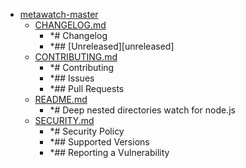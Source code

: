 - <a href = "E:\Node_projects\Node_Way\ArchivTSH_2\ArhivMetarhia_2\metawatch-master\cat.metawatch-master\dir.metawatch-master.md">metawatch-master</a>
    - <a href = "E:\Node_projects\Node_Way\ArchivTSH_2\ArhivMetarhia_2\metawatch-master\CHANGELOG.md">CHANGELOG.md</a>
        - *# Changelog
        - *## [Unreleased][unreleased]
    - <a href = "E:\Node_projects\Node_Way\ArchivTSH_2\ArhivMetarhia_2\metawatch-master\CONTRIBUTING.md">CONTRIBUTING.md</a>
        - *# Contributing
        - *## Issues
        - *## Pull Requests
    - <a href = "E:\Node_projects\Node_Way\ArchivTSH_2\ArhivMetarhia_2\metawatch-master\README.md">README.md</a>
        - *# Deep nested directories watch for node.js
    - <a href = "E:\Node_projects\Node_Way\ArchivTSH_2\ArhivMetarhia_2\metawatch-master\SECURITY.md">SECURITY.md</a>
        - *# Security Policy
        - *## Supported Versions
        - *## Reporting a Vulnerability
